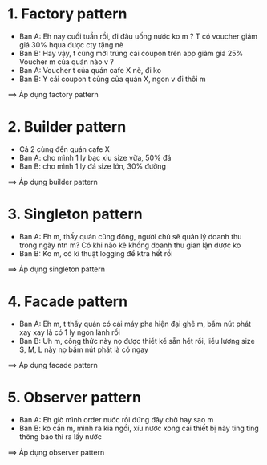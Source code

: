 # 1. Factory pattern
- Bạn A: Eh nay cuối tuần rồi, đi đâu uống nước ko m ?
            T có voucher giảm giá 30% hqua được cty tặng nè 
- Bạn B: Hay vậy, t cũng mới trúng cái coupon trên app giảm giá 25%
            Voucher m của quán nào v ?
- Bạn A: Voucher t của quán cafe X nè, đi ko
- Bạn B: Y cái coupon t cũng của quán X, ngon v đi thôi m

==> Áp dụng factory pattern 

# 2. Builder pattern
- Cả 2 cùng đến quán cafe X
- Bạn A: cho mình 1 ly bạc xỉu size vừa, 50% đá
- Bạn B: cho mình 1 ly đá size lớn, 30% đường

==> Áp dụng builder pattern


# 3. Singleton pattern
- Bạn A: Eh m, thấy quán cũng đông, người chủ sẽ quản lý doanh thu trong ngày ntn m?
            Có khi nào kê khống doanh thu gian lận được ko
- Bạn B: Ko m, có kĩ thuật logging để ktra hết rồi

==> Áp dụng singleton pattern


# 4. Facade pattern
- Bạn A: Eh m, t thấy quán có cái máy pha hiện đại ghê m, bấm nút phát xay xay là có 1 ly ngon lành rồi
- Bạn B: Uh m, công thức này nọ được thiết kế sẵn hết rồi, liều lượng size S, M, L này nọ bấm nút phát 
            là có ngay

==> Áp dụng facade pattern

# 5. Observer pattern
- Bạn A: Eh giờ mình order nước rồi đứng đây chờ hay sao m
- Bạn B: ko cần m, mình ra kia ngồi, xíu nước xong cái thiết bị này ting ting thông báo 
            thì ra lấy nước

==> Áp dụng observer pattern
